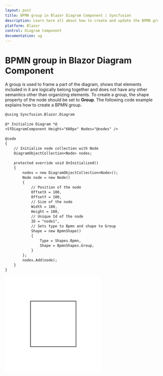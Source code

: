 ```yaml
---
layout: post
title: BPMN group in Blazor Diagram Component | Syncfusion
description: Learn here all about how to create and update the BPMN group in Syncfusion Blazor Diagram component and more.
platform: Blazor
control: Diagram Component
documentation: ug
---
```


# BPMN group in Blazor Diagram Component

A group is used to frame a part of the diagram, shows that elements included in it are logically belong together and does not have any other semantics other than organizing elements. To create a group, the shape property of the node should be set to **Group**. The following code example explains how to create a BPMN group.

```cshtml
@using Syncfusion.Blazor.Diagram

@* Initialize Diagram *@
<SfDiagramComponent Height="600px" Nodes="@nodes" />

@code
{
    // Initialize node collection with Node
    DiagramObjectCollection<Node> nodes;

    protected override void OnInitialized()
    {
        nodes = new DiagramObjectCollection<Node>();
        Node node = new Node()
        {
            // Position of the node
            OffsetX = 100,
            OffsetY = 100,
            // Size of the node
            Width = 100,
            Height = 100,
            // Unique Id of the node
            ID = "node1",
            // Sets type to Bpmn and shape to Group
            Shape = new BpmnShape()
            {
                Type = Shapes.Bpmn,
                Shape = BpmnShapes.Group,
            }
        };
        nodes.Add(node);
    }
}
```

![BPMN Group](../images/bpmn-group.png)
